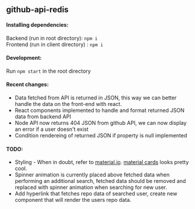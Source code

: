 ## github-api-redis
#### Installing dependencies:  
Backend (run in root directory): `npm i`  
Frontend (run in client directory) : `npm i`

#### Development:  
Run `npm start` in the root directory

#### Recent changes:
- Data fetched from API is returned in JSON, this way we can better handle the data on the front-end with react.
- React components implemented to handle and format returned JSON data from backend API
- Node API now returns 404 JSON from github API, we can now display an error if a user doesn't exist
- Condition rendereing of returned JSON if property is null implemented

#### TODO:
- Styling - When in doubt, refer to [material.io](https://material.io). [material cards](https://www.material.io/components/cards) looks pretty cool.
- Spinner animation is currently placed above fetched data when performing an additional search,
fetched data should be removed and replaced with spinner animation when searching for new user.
- Add hyperlink that fetches repo data of searched user, create new component that will render the users repo data.

